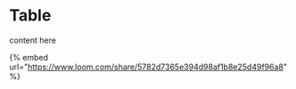 # Table

content here

{% embed url="https://www.loom.com/share/5782d7365e394d98af1b8e25d49f96a8" %}



